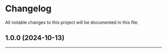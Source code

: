 # Changelog
All notable changes to this project will be documented in this file.
 
## 1.0.0 (2024-10-13)

---
